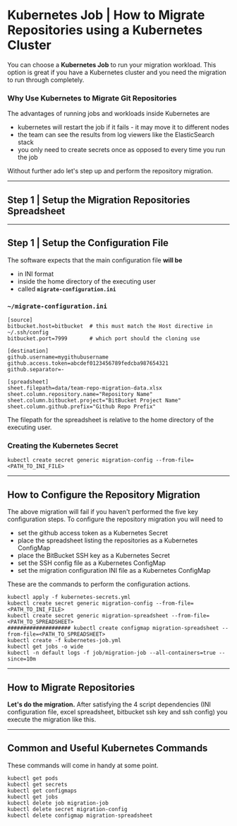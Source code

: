 
# Kubernetes Job | How to Migrate Repositories using a Kubernetes Cluster

You can choose a **Kubernetes Job** to run your migration workload. This option is great if you have a Kubernetes cluster and you need the migration to run through completely.

### Why Use Kubernetes to Migrate Git Repositories

The advantages of running jobs and workloads inside Kubernetes are

- kubernetes will restart the job if it fails - it may move it to different nodes
- the team can see the results from log viewers like the ElasticSearch stack
- you only need to create secrets once as opposed to every time you run the job


Without further ado let's step up and perform the repository migration.


---

## Step 1 | Setup the Migration Repositories Spreadsheet



---


## Step 1 | Setup the Configuration File

The software expects that the main configuration file **will be**
- in INI format
- inside the home directory of the executing user
- called **`migrate-configuration.ini`**

### `~/migrate-configuration.ini`

```
[source]
bitbucket.host=bitbucket  # this must match the Host directive in ~/.ssh/config
bitbucket.port=7999       # which port should the cloning use

[destination]
github.username=mygithubusername
github.access.token=abcdef0123456789fedcba987654321
github.separator=-

[spreadsheet]
sheet.filepath=data/team-repo-migration-data.xlsx
sheet.column.repository.name="Repository Name"
sheet.column.bitbucket.project="BitBucket Project Name"
sheet.column.github.prefix="Github Repo Prefix"
```

The filepath for the spreadsheet is relative to the home directory of the executing user.

### Creating the Kubernetes Secret

```
kubectl create secret generic migration-config --from-file=<PATH_TO_INI_FILE>
```
---


## How to Configure the Repository Migration

The above migration will fail if you haven't performed the five key configuration steps.
To configure the repository migration you will need to

- set the github access token as a Kubernetes Secret
- place the spreadsheet listing the repositories as a Kubernetes ConfigMap
- place the BitBucket SSH key as a Kubernetes Secret
- set the SSH config file as a Kubernetes ConfigMap
- set the migration configuration INI file as a Kubernetes ConfigMap

These are the commands to perform the configuration actions.

```
kubectl apply -f kubernetes-secrets.yml 
kubectl create secret generic migration-config --from-file=<PATH_TO_INI_FILE>
kubectl create secret generic migration-spreadsheet --from-file=<PATH_TO_SPREADSHEET>
#################### kubectl create configmap migration-spreadsheet --from-file=<PATH_TO_SPREADSHEET>
kubectl create -f kubernetes-job.yml
kubectl get jobs -o wide
kubectl -n default logs -f job/migration-job --all-containers=true --since=10m
```


---


## How to Migrate Repositories

**Let's do the migration.** After satisfying the 4 script dependencies (INI configuration file, excel spreadsheet, bitbucket ssh key and ssh config) you execute the migration like this.



---


## Common and Useful Kubernetes Commands

These commands will come in handy at some point.

```
kubectl get pods
kubectl get secrets
kubectl get configmaps
kubectl get jobs
kubectl delete job migration-job
kubectl delete secret migration-config
kubectl delete configmap migration-spreadsheet
```
